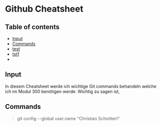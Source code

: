 # Github Cheatsheet

## Table of contents
  - [Input](#input)
  - [Commands](#commands)
  - [test](#test)
  - [tst1](#tst1)
  - 

## Input

In diesem Cheatsheet werde ich wichtige Git commands behandeln welche ich im Modul 300 benötigen werde. Wichtig zu sagen ist, 

## Commands

> git config --global user.name "Christian Schnittert"
